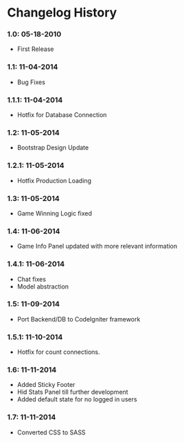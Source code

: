 # Changelog History

### 1.0: 05-18-2010
  - First Release

### 1.1: 11-04-2014
  - Bug Fixes

### 1.1.1: 11-04-2014
  - Hotfix for Database Connection

### 1.2: 11-05-2014
  - Bootstrap Design Update

### 1.2.1: 11-05-2014
  - Hotfix Production Loading

### 1.3: 11-05-2014
  - Game Winning Logic fixed

### 1.4: 11-06-2014
  - Game Info Panel updated with more relevant information

### 1.4.1: 11-06-2014
  - Chat fixes
  - Model abstraction

### 1.5: 11-09-2014
  - Port Backend/DB to CodeIgniter framework

### 1.5.1: 11-10-2014
  - Hotfix for count connections.

### 1.6: 11-11-2014
  - Added Sticky Footer
  - Hid Stats Panel till further development
  - Added default state for no logged in users

### 1.7: 11-11-2014
  - Converted CSS to SASS
